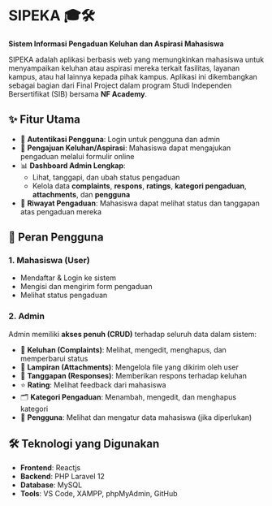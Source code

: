 # SIPEKA 🎓🛠️  
**Sistem Informasi Pengaduan Keluhan dan Aspirasi Mahasiswa**

SIPEKA adalah aplikasi berbasis web yang memungkinkan mahasiswa untuk menyampaikan keluhan atau aspirasi mereka terkait fasilitas, layanan kampus, atau hal lainnya kepada pihak kampus. Aplikasi ini dikembangkan sebagai bagian dari Final Project dalam program Studi Independen Bersertifikat (SIB) bersama **NF Academy**.

## ✨ Fitur Utama

- 🔐 **Autentikasi Pengguna**: Login untuk pengguna dan admin
- 📝 **Pengajuan Keluhan/Aspirasi**: Mahasiswa dapat mengajukan pengaduan melalui formulir online
- 📊 **Dashboard Admin Lengkap**:
  - Lihat, tanggapi, dan ubah status pengaduan
  - Kelola data **complaints**, **respons**, **ratings**, **kategori pengaduan**, **attachments**, dan **pengguna**
- 📁 **Riwayat Pengaduan**: Mahasiswa dapat melihat status dan tanggapan atas pengaduan mereka

## 👥 Peran Pengguna

### 1. Mahasiswa (User)
- Mendaftar & Login ke sistem
- Mengisi dan mengirim form pengaduan
- Melihat status pengaduan

### 2. Admin
Admin memiliki **akses penuh (CRUD)** terhadap seluruh data dalam sistem:
- 📌 **Keluhan (Complaints)**: Melihat, mengedit, menghapus, dan memperbarui status
- 📎 **Lampiran (Attachments)**: Mengelola file yang dikirim oleh user
- 💬 **Tanggapan (Responses)**: Memberikan respons terhadap keluhan
- ⭐ **Rating**: Melihat feedback dari mahasiswa
- 🗂️ **Kategori Pengaduan**: Menambah, mengedit, dan menghapus kategori
- 👥 **Pengguna**: Melihat dan mengatur data mahasiswa (jika diperlukan)

## 🛠️ Teknologi yang Digunakan

- **Frontend**: Reactjs
- **Backend**: PHP Laravel 12 
- **Database**: MySQL
- **Tools**: VS Code, XAMPP, phpMyAdmin, GitHub
